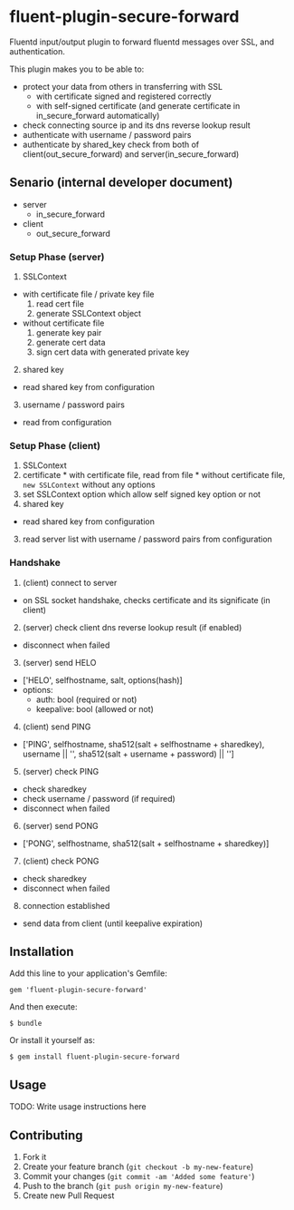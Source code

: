 # fluent-plugin-secure-forward

Fluentd input/output plugin to forward fluentd messages over SSL, and authentication.

This plugin makes you to be able to:

 * protect your data from others in transferring with SSL
   * with certificate signed and registered correctly
   * with self-signed certificate (and generate certificate in in\_secure\_forward automatically)
 * check connecting source ip and its dns reverse lookup result
 * authenticate with username / password pairs
 * authenticate by shared_key check from both of client(out\_secure\_forward) and server(in\_secure\_forward)

## Senario (internal developer document)

* server
  * in\_secure\_forward
* client
  * out\_secure\_forward

### Setup Phase (server)

1. SSLContext
  * with certificate file / private key file
    1. read cert file
    2. generate SSLContext object
  * without certificate file
    1. generate key pair
    2. generate cert data
    3. sign cert data with generated private key
2. shared key
  * read shared key from configuration
3. username / password pairs
  * read from configuration

### Setup Phase (client)

1. SSLContext
  1. certificate
    * with certificate file, read from file
    * without certificate file, `new SSLContext` without any options
  2. set SSLContext option which allow self signed key option or not
2. shared key
  * read shared key from configuration
3. read server list with username / password pairs from configuration

### Handshake

1. (client) connect to server
  * on SSL socket handshake, checks certificate and its significate (in client)
2. (server) check client dns reverse lookup result (if enabled)
  * disconnect when failed
3. (server) send HELO
  * ['HELO', selfhostname, salt, options(hash)]
  * options:
    * auth: bool (required or not)
    * keepalive: bool (allowed or not)
4. (client) send PING
  * ['PING', selfhostname, sha512(salt + selfhostname + sharedkey), username || '', sha512(salt + username + password) || '']
5. (server) check PING
  * check sharedkey
  * check username / password (if required)
  * disconnect when failed
6. (server) send PONG
  * ['PONG', selfhostname, sha512(salt + selfhostname + sharedkey)]
7. (client) check PONG
  * check sharedkey
  * disconnect when failed
8. connection established
  * send data from client (until keepalive expiration)

## Installation

Add this line to your application's Gemfile:

    gem 'fluent-plugin-secure-forward'

And then execute:

    $ bundle

Or install it yourself as:

    $ gem install fluent-plugin-secure-forward

## Usage

TODO: Write usage instructions here

## Contributing

1. Fork it
2. Create your feature branch (`git checkout -b my-new-feature`)
3. Commit your changes (`git commit -am 'Added some feature'`)
4. Push to the branch (`git push origin my-new-feature`)
5. Create new Pull Request
